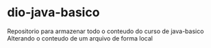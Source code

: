 # dio-java-basico
Repositorio para armazenar todo o conteudo do curso de java-basico
Alterando o conteudo de um arquivo de forma local
